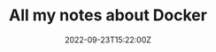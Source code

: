 ---
title: All my notes about Docker
date: 2022-09-23T15:22:00Z
tags:
 - golang
 - clojure
 - docker
image: ../../assets/projects/todoApp.jpg
imageAlt: Test
description: Lorem ipsum dolor sit amet, consectetur adipisicing elit. Laborum dignissimos eveniet dolor. Laborum dignissimos eveniet dolor.
---